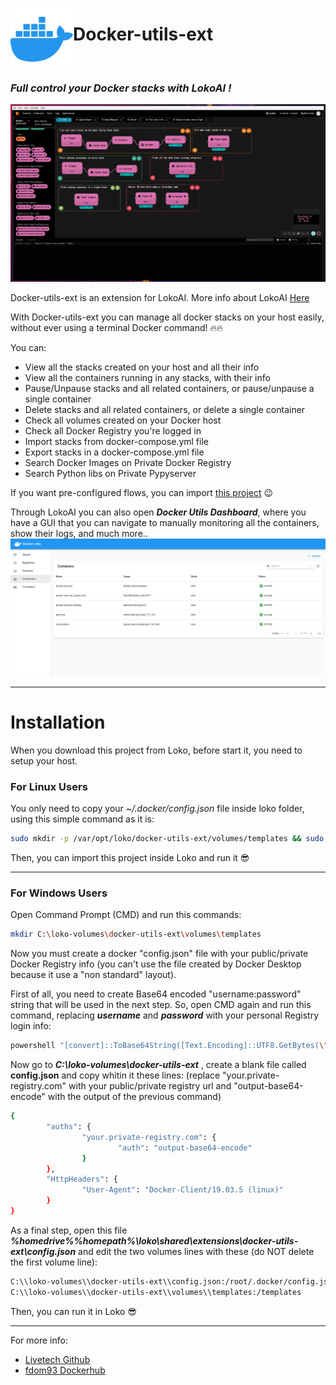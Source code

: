 <html><p><img src="icon.png" alt="docker" width="100" align="left" /> </p> <h1>Docker-utils-ext</h1><br></html>

### _Full control your Docker stacks with LokoAI !_ 

![Dockerutilsextpng](images/Docker-Utils-Ext.png "Docker-utils-ext")

Docker-utils-ext is an extension for LokoAI. More info about LokoAI [Here]

With Docker-utils-ext you can manage all docker stacks on your host easily, without ever using a terminal Docker command! 🔥🔥

You can:
- View all the stacks created on your host and all their info
- View all the containers running in any stacks, with their info
- Pause/Unpause stacks and all related containers, or pause/unpause a single container
- Delete stacks and all related containers, or delete a single container
- Check all volumes created on your Docker host
- Check all Docker Registry you're logged in
- Import stacks from docker-compose.yml file
- Export stacks in a docker-compose.yml file
- Search Docker Images on Private Docker Registry
- Search Python libs on Private Pypyserver

If you want pre-configured flows, you can import <a href="https://github.com/loko-ai/docker_utils_example">this project</a> 😉

Through LokoAI you can also open _**Docker Utils Dashboard**_, where you have a GUI that you can navigate to manually monitoring all the containers, show their logs, and much more..
![docker-utils-dashboard.png](images%2Fdocker-utils-dashboard.png)
___

# Installation
When you download this project from Loko, before start it, you need to setup your host.

### For Linux Users
You only need to copy your _~/.docker/config.json_ file inside loko folder, using this simple command as it is:

```sh
sudo mkdir -p /var/opt/loko/docker-utils-ext/volumes/templates && sudo cp $HOME/.docker/config.json /var/opt/loko/docker-utils-ext/config.json
```

Then, you can import this project inside Loko and run it 😎

___
### For Windows Users
Open Command Prompt (CMD) and run this commands:

```sh
mkdir C:\loko-volumes\docker-utils-ext\volumes\templates
```
Now you must create a docker "config.json" file with your public/private Docker Registry info (you can't use the file created by Docker Desktop because it use a "non standard" layout).

First of all, you need to create Base64 encoded "username:password" string that will be used in the next step.
So, open CMD again and run this command, replacing _**username**_ and _**password**_ with your personal Registry login info:

```sh
powershell "[convert]::ToBase64String([Text.Encoding]::UTF8.GetBytes(\"username:password\"))"
```

Now go to _**C:\loko-volumes\docker-utils-ext**_ , create a blank file called **config.json** and copy whitin it these lines:
(replace "your.private-registry.com" with your public/private registry url and "output-base64-encode" with the output of the previous command)

```sh
{
        "auths": {
                "your.private-registry.com": {
                        "auth": "output-base64-encode" 
                }
        },
        "HttpHeaders": {
                "User-Agent": "Docker-Client/19.03.5 (linux)"
        }
}
```

As a final step, open this file _**%homedrive%%homepath%\loko\shared\extensions\docker-utils-ext\config.json**_ and edit the two volumes lines with these (do NOT delete the first volume line):

```sh
C:\\loko-volumes\\docker-utils-ext\\config.json:/root/.docker/config.json
C:\\loko-volumes\\docker-utils-ext\\volumes\\templates:/templates
```

Then, you can run it in Loko 😎

___

For more info:
- [Livetech Github]
- [fdom93 Dockerhub]

[Here]: <https://github.com/loko-ai/loko>
[Livetech Github]: <https://github.com/loko-ai>
[fdom93 Dockerhub]: <https://hub.docker.com/u/fdom93>
